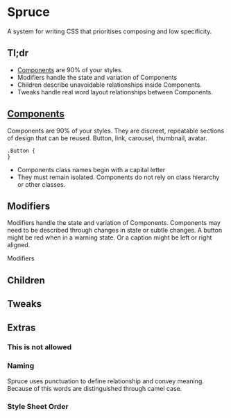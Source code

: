 # Spruce

A system for writing CSS that prioritises composing and low specificity.

## Tl;dr
* [Components] are 90% of your styles.
* Modifiers handle the state and variation of Components
* Children describe unavoidable relationships inside Components.
* Tweaks handle real word layout relationships between Components.

## [Components]
Components are 90% of your styles. They are discreet, repeatable sections of design that can be reused. Button, link, carousel, thumbnail, avatar. 

```
.Button {
}
```

* Components class names begin with a capital letter
* They must remain isolated. Components do not rely on class hierarchy or other classes. 

## Modifiers
Modifiers handle the state and variation of Components. Components may need to be described through changes in state or subtle changes. A button might be red when in a warning state. Or a caption might be left or right aligned.  

Modifiers 

## Children
## Tweaks

## Extras
### This is not allowed
### Naming
Spruce uses punctuation to define relationship and convey meaning. Because of this words are distinguished through camel case. 

### Style Sheet Order

[Components]: #Components
